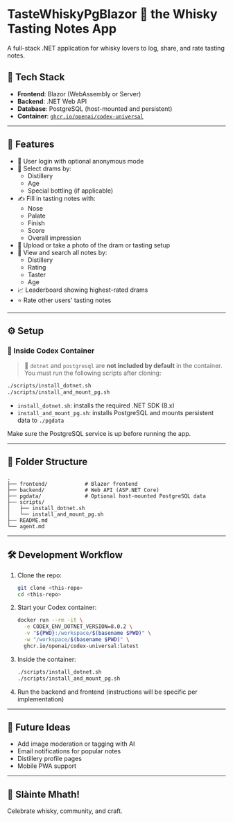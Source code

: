 # TasteWhiskyPgBlazor 🥃 the Whisky Tasting Notes App

A full-stack .NET application for whisky lovers to log, share, and rate tasting notes.

## 🔧 Tech Stack

- **Frontend**: Blazor (WebAssembly or Server)
- **Backend**: .NET Web API
- **Database**: PostgreSQL (host-mounted and persistent)
- **Container**: [`ghcr.io/openai/codex-universal`](https://github.com/openai/openai-codex)

---

## 🚀 Features

- 🔐 User login with optional anonymous mode
- 🥃 Select drams by:
  - Distillery
  - Age
  - Special bottling (if applicable)
- ✍️ Fill in tasting notes with:
  - Nose
  - Palate
  - Finish
  - Score
  - Overall impression
- 📸 Upload or take a photo of the dram or tasting setup
- 🔎 View and search all notes by:
  - Distillery
  - Rating
  - Taster
  - Age
- 📈 Leaderboard showing highest-rated drams
- ⭐ Rate other users' tasting notes

---

## ⚙️ Setup

### 🐳 Inside Codex Container

> 🛑 `dotnet` and `postgresql` are **not included by default** in the container.
> You must run the following scripts after cloning:

```bash
./scripts/install_dotnet.sh
./scripts/install_and_mount_pg.sh
````

* `install_dotnet.sh`: installs the required .NET SDK (8.x)
* `install_and_mount_pg.sh`: installs PostgreSQL and mounts persistent data to `./pgdata`

Make sure the PostgreSQL service is up before running the app.

---

## 📁 Folder Structure

```
.
├── frontend/            # Blazor frontend
├── backend/             # Web API (ASP.NET Core)
├── pgdata/              # Optional host-mounted PostgreSQL data
├── scripts/
│   ├── install_dotnet.sh
│   └── install_and_mount_pg.sh
├── README.md
└── agent.md
```

---

## 🛠 Development Workflow

1. Clone the repo:

   ```bash
   git clone <this-repo>
   cd <this-repo>
   ```

2. Start your Codex container:

   ```bash
   docker run --rm -it \
     -e CODEX_ENV_DOTNET_VERSION=8.0.2 \
     -v "${PWD}:/workspace/$(basename $PWD)" \
     -w "/workspace/$(basename $PWD)" \
     ghcr.io/openai/codex-universal:latest
   ```

3. Inside the container:

   ```bash
   ./scripts/install_dotnet.sh
   ./scripts/install_and_mount_pg.sh
   ```

4. Run the backend and frontend (instructions will be specific per implementation)

---

## 🧠 Future Ideas

* Add image moderation or tagging with AI
* Email notifications for popular notes
* Distillery profile pages
* Mobile PWA support

---

## 🥃 Slàinte Mhath!

Celebrate whisky, community, and craft.
